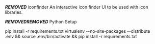 ***REMOVED*** iconfinder
An interactive icon finder UI to be used with icon libraries.

***REMOVED******REMOVED*** Python Setup

pip install -r requirements.txt
virtualenv --no-site-packages --distribute .env && source .env/bin/activate && pip install -r requirements.txt
